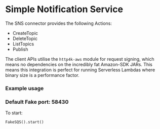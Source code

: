 # Simple Notification Service

The SNS connector provides the following Actions:

* CreateTopic
* DeleteTopic
* ListTopics
* Publish

The client APIs utilise the `http4k-aws` module for request signing, which means no dependencies on the incredibly fat
Amazon-SDK JARs. This means this integration is perfect for running Serverless Lambdas where binary size is a
performance factor.

### Example usage


### Default Fake port: 58430

To start:

```
FakeSQS().start()
```
